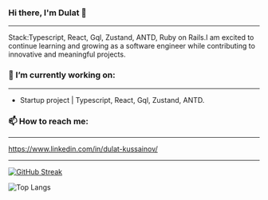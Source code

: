 ### Hi there, I'm Dulat 👋

____________________________________
Stack:Typescript, React, Gql, Zustand, ANTD, Ruby on Rails.I am excited to continue learning and growing as a software engineer while contributing to innovative and meaningful projects.

### 🔭 I’m currently working on:
____________________________________
* Startup project | Typescript, React, Gql, Zustand, ANTD.


### 📫 How to reach me: 
____________________________________

https://www.linkedin.com/in/dulat-kussainov/

____________________________________

[![GitHub Streak](https://streak-stats.demolab.com/?user=dkussainov)](https://git.io/streak-stats)

![Top Langs](https://github-readme-stats.vercel.app/api/top-langs/?username=dkussainov&layout=compact)
